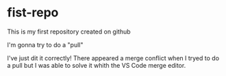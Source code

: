 # fist-repo

This is my first repository created on github

I'm gonna try to do a "pull"

I've just dit it correctly! There appeared a merge conflict when I tryed to do a pull but I was able to solve it whith the VS Code merge editor.
